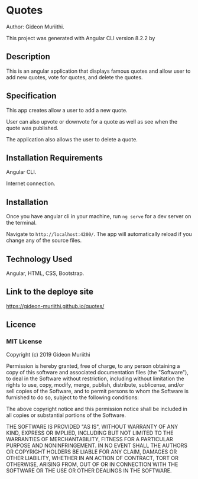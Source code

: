 # Quotes
Author: Gideon Muriithi.

This project was generated with Angular CLI version 8.2.2 by 

## Description
This is an angular application that displays famous quotes and allow user to add new quotes, vote for quotes, and delete the quotes.

## Specification
This app creates allow a user to add a new quote.

User can also upvote or downvote for a quote as well as see when the quote was published.

The application also allows the user to delete a quote.

## Installation Requirements
Angular CLI.

Internet connection.

## Installation

Once you have angular cli in your machine, run `ng serve` for a dev server on the terminal. 

Navigate to `http://localhost:4200/`. The app will automatically reload if you change any of the source files.

## Technology Used
Angular, HTML, CSS, Bootstrap.

## Link to the deploye site
https://gideon-muriithi.github.io/quotes/

## Licence
### MIT License

Copyright (c) 2019 Gideon Muriithi

Permission is hereby granted, free of charge, to any person obtaining a copy
of this software and associated documentation files (the "Software"), to deal
in the Software without restriction, including without limitation the rights
to use, copy, modify, merge, publish, distribute, sublicense, and/or sell
copies of the Software, and to permit persons to whom the Software is
furnished to do so, subject to the following conditions:

The above copyright notice and this permission notice shall be included in all
copies or substantial portions of the Software.

THE SOFTWARE IS PROVIDED "AS IS", WITHOUT WARRANTY OF ANY KIND, EXPRESS OR
IMPLIED, INCLUDING BUT NOT LIMITED TO THE WARRANTIES OF MERCHANTABILITY,
FITNESS FOR A PARTICULAR PURPOSE AND NONINFRINGEMENT. IN NO EVENT SHALL THE
AUTHORS OR COPYRIGHT HOLDERS BE LIABLE FOR ANY CLAIM, DAMAGES OR OTHER
LIABILITY, WHETHER IN AN ACTION OF CONTRACT, TORT OR OTHERWISE, ARISING FROM,
OUT OF OR IN CONNECTION WITH THE SOFTWARE OR THE USE OR OTHER DEALINGS IN THE
SOFTWARE.
